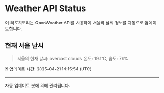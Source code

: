 
# Weather API Status

이 리포지토리는 OpenWeather API를 사용하여 서울의 날씨 정보를 자동으로 업데이트합니다.

## 현재 서울 날씨
> 서울의 현재 날씨: overcast clouds, 온도: 19.1°C, 습도: 76%

⏳ 업데이트 시간: 2025-04-21 14:15:54 (UTC)

---
자동 업데이트 봇에 의해 관리됩니다.
